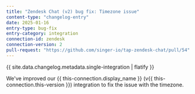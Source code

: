 ```yaml
---
title: "Zendesk Chat (v2) bug fix: Timezone issue"
content-type: "changelog-entry"
date: 2025-01-16
entry-type: bug-fix
entry-category: integration
connection-id: zendesk
connection-version: 2
pull-request: "https://github.com/singer-io/tap-zendesk-chat/pull/54"
---
```

{{ site.data.changelog.metadata.single-integration | flatify }}

We've improved our {{ this-connection.display_name }} (v{{ this-connection.this-version }}) integration to fix the issue with the timezone.
